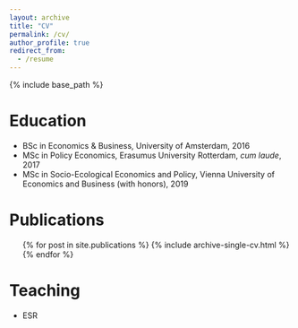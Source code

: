 ```yaml
---
layout: archive
title: "CV"
permalink: /cv/
author_profile: true
redirect_from:
  - /resume
---
```


{% include base_path %}

Education
======
* BSc in Economics & Business, University of Amsterdam, 2016
* MSc in Policy Economics, Erasumus University Rotterdam, *cum laude*, 2017
* MSc in Socio-Ecological Economics and Policy, Vienna University of Economics and Business (with honors), 2019
 

Publications
======
  <ul>{% for post in site.publications %}
    {% include archive-single-cv.html %}
  {% endfor %}</ul>
  
  
Teaching
======
* ESR
  
